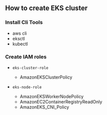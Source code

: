 ## How to create EKS cluster

### Install Cli Tools
* aws cli
* eksctl
* kubectl

### Create IAM roles
* `eks-cluster-role`
  * AmazonEKSClusterPolicy

* `eks-node-role`
  * AmazonEKSWorkerNodePolicy
  * AmazonEC2ContainerRegistryReadOnly
  * AmazonEKS_CNI_Policy
